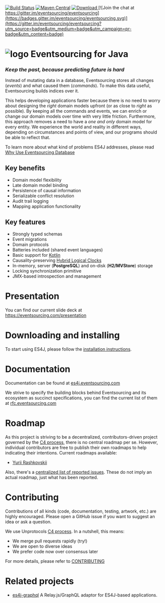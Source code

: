 [![Build Status](https://travis-ci.org/eventsourcing/es4j.svg?branch=master)](https://travis-ci.org/eventsourcing/es4j)
[![Maven Central](https://img.shields.io/maven-central/v/com.eventsourcing/eventsourcing-core.svg?maxAge=2592000)]()
[ ![Download](https://api.bintray.com/packages/eventsourcing/maven-snapshots/eventsourcing-core/images/download.svg) ](https://bintray.com/eventsourcing/maven-snapshots/eventsourcing-core/_latestVersion)
[![Join the chat at https://gitter.im/eventsourcing/eventsourcing](https://badges.gitter.im/eventsourcing/eventsourcing.svg)](https://gitter.im/eventsourcing/eventsourcing?utm_source=badge&utm_medium=badge&utm_campaign=pr-badge&utm_content=badge)

# ![logo](https://eventsourcing.com/android-icon-48x48.png) Eventsourcing for Java

### *Keep the past, because predicting future is hard*

Instead of mutating data in a database, Eventsourcing stores all changes (*events*) and what caused them (*commands*). To make this data useful,
Eventsourcing builds indices over it.

This helps developing applications faster because there is no need to worry
about designing the *right* domain models upfront (or as close to *right* as possible). By keeping all the commands and events, we can enrich or change
our domain models over time with very little friction. Furthermore, this approach removes a need to have a *one and only* domain model for every entity. We experience the world and reality in different ways, depending on circumstances and points of view, and our programs should be able to reflect that.

To learn more about what kind of problems ES4J addresses, please read [Why Use Eventsourcing Database](https://blog.eventsourcing.com/why-use-eventsourcing-database-6b5e2ac61848)

## Key benefits

* Domain model flexibility
* Late domain model binding
* Persistence of causal information
* Serializable conflict resolution
* Audit trail logging
* Mapping application functionality

## Key features

* Strongly typed schemas
* Event migrations
* Domain protocols
* Batteries included (shared event languages)
* Basic support for [Kotlin](http://kotlinlang.org)
* Causality-preserving [Hybrid Logical Clocks](http://www.cse.buffalo.edu/tech-reports/2014-04.pdf)
* In-memory, server (**PostgreSQL**) and on-disk (**H2/MVStore**) storage
* Locking synchronization primitive
* JMX-based introspection and management

# Presentation

You can find our current slide deck at https://eventsourcing.com/presentation

# Downloading and installing

To start using ES4J, please follow the [installation instructions](https://es4j.eventsourcing.com/docs/master/getting_started/install.html).

# Documentation

Documentation can be found at [es4j.eventsourcing.com](https://es4j.eventsourcing.com/docs/master)

We strive to specify the building blocks behind Eventsourcing and its ecosystem as succinct specifications, you can find the current list of them at [rfc.eventsourcing.com](http://rfc.eventsourcing.com)

# Roadmap

As this project is striving to be a decentralized, contributors-driven project governed by the [C4 process](http://rfc.unprotocols.org/spec:1/C4), there is no central roadmap per se. However, individual
contributors are free to publish their own roadmaps to help indicating their intentions. Current roadmaps available:

* [Yurii Rashkovskii](https://github.com/yrashk/es4j/milestones/Roadmap)

Also, there's a [centralized list of reported issues](https://github.com/eventsourcing/es4j/issues). These do not imply an actual roadmap, just what has been reported.

# Contributing

Contributions of all kinds (code, documentation, testing, artwork, etc.) are highly encouraged. Please open a GitHub issue if you want to suggest an idea or ask a question.

We use Unprotocols [C4 process](http://rfc.unprotocols.org/1/). In a nutshell, this means:

* We merge pull requests rapidly (try!)
* We are open to diverse ideas
* We prefer code now over consensus later

For more details, please refer to [CONTRIBUTING](CONTRIBUTING.md)

# Related projects

* [es4j-graphql](https://github.com/eventsourcing/es4j-graphql) A Relay.js/GraphQL adaptor for ES4J-based applications.
